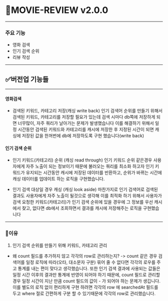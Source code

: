 # :art:MOVIE-REVIEW v2.0.0

--------------------------------------
### 주요 기능
- 영화 검색
- 인기 검색 순위
- 리뷰 작성

---------------------
## :white_check_mark:버전업 기능들
--------------------------
#### 영화검색
- 검색된 키워드, 카테고리 저장(캐싱 write back)
인기 검색어 순위를 만들기 위해서 검색된 키워드, 카테고리를 저장할 필요가 있는데
검색 시마다 db쪽에 저장하게 되면 너무많이, 자주 쿼리가 날아가는 문제가 발생했습니다
이를 해결하기 위해서 일정 시간동안 검색된 키워드와 카테고리를 캐시에 저장한 후
지정된 시간이 되면 캐싱에 저장된 값을 한꺼번에 db에 저장하도록 구현 했습니다(write back)


#### 인기 검색 순위
- 인기 키워드(카테고리) 순위 (캐싱 read through)
인기 키워드 순위 같은경우 사용자에게 자주 노출이 되는 정보이기 때문에 불러오는 쿼리를 최소화 하고자
인기 키워드가 유지되는 시간동안 캐시에 저장된 데이터를 반환하고, 순위가 바뀌는 시간에 캐싱 데이터를 업데이트
하는 로직을 구현했습니다.


- 인기 검색 대상일 경우 캐싱 (캐싱 look aside)
마찬가지로 인기 검색어로 검색된 결과도 사용자에게 자주 노출이 될것으로 생각해 이를 최적화 하기 위해서
사용자가 검색 요청한 키워드(카테고리)가 인기 검색 순위에 있을 경우에
그 정보를 우선 캐시에서 찾고, 없다면 db에서 조회하면서 결과를 캐시에 저장해주는 로직을 구현했습니다




------------------------------------------

### :memo:이유
1. 인기 검색 순위를 만들기 위해 키워드, 카테고리 관리
- 왜 count 필드를 추가하지 않고 각각의 row로 관리하는지?
-> count 같은 경우 검색어를 일정 로직에 따라(오타, 대소문자 구분) 묶어 줄 수 없다면 각각의 로우를 주고 통계를 내는 편이 맞다고 생각했습니다.
  또한 인기 검색 결과에 사용되는 값들은 일정 시간 이후의 결과만 통계에 반영이 되어야 하기 때문에, count 필드로 관리할 경우 일정 시간이 지난 만큼 count 필드의 값이 - 가 되어야 하는
  문제가 생깁니다. 이를 별도의 로직 없이 편리하게 구현 하려면 각각의 row 에 searchedAt 필드를 두고 where 절로 간편하게 구분 할 수 있기때문에 각각의 row로 관리했습니다.









